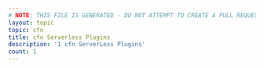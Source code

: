 ```yaml
---
# NOTE: THIS FILE IS GENERATED - DO NOT ATTEMPT TO CREATE A PULL REQUEST TO UPDATE THE DATA. 
layout: topic
topic: cfn
title: cfn Serverless Plugins
description: '1 cfn ServerLess Plugins'
count: 1
---
```

